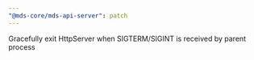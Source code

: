 ```yaml
---
"@mds-core/mds-api-server": patch
---
```


Gracefully exit HttpServer when SIGTERM/SIGINT is received by parent process
